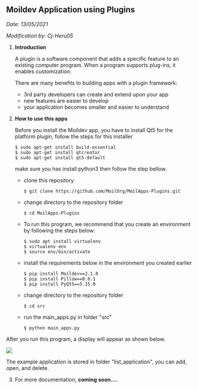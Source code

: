 ## Moildev Application using Plugins

*Date: 13/05/2021*

*Modification by: Cj-Heru05*



1. **Introduction**

   A plugin is a software component that adds a specific feature to an existing computer program. When a program supports plug-ins, it enables customization. 

   There are many benefits to building apps with a plugin framework:

   - 3rd party developers can create and extend upon your app
   - new features are easier to develop
   - your application becomes smaller and easier to understand

2. **How to use this apps**

   Before you install the Moildev app, you have to install Qt5 for the platform plugin, follow the steps for this installer
      ```
      $ sudo apt-get install build-essential
      $ sudo apt-get install qtcreator
      $ sudo apt-get install qt5-default
      ```
   make sure you has install python3 then follow the step bellow.
   - clone this repository
      ```
      $ git clone https://github.com/MoilOrg/MoilApps-Plugins.git
      ```
   - change directory to the repository folder

     ```
     $ cd MoilApps-Plugins
     ```
     
   - To run this program, we recommend that you create an environment by following the steps below:
     ```
     $ sudo apt install virtualenv
     $ virtualenv env
     $ source env/bin/activate
     ```

   - install the requirements below in the environment you created earlier

     ```
     $ pip install Moildev==2.1.0
     $ pip install Pillow==8.0.1
     $ pip install PyQt5==5.15.0
     ```
     
   - change directory to the repository folder

     ```
     $ cd src
     ```
     
   - run the main_apps.py in folder "src"
     ```
     $ python main_apps.py
     ```

After you run this program, a display will appear as shown below.

   ![](./assets/louncher.png)

   The example application is stored in folder "list_application", you can add, open, and delete.

3. For more documentation, **coming soon....**

